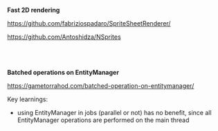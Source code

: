 **Fast 2D rendering**

https://github.com/fabriziospadaro/SpriteSheetRenderer/

https://github.com/Antoshidza/NSprites

<br/><br/><br/>
**Batched operations on EntityManager**

https://gametorrahod.com/batched-operation-on-entitymanager/

Key learnings:
  - using EntityManager in jobs (parallel or not) has no benefit, since all EntityManager operations are performed on the main thread

